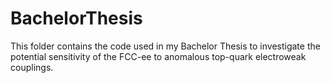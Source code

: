 # BachelorThesis
This folder contains the code used in my Bachelor Thesis to investigate the potential sensitivity of the FCC-ee to anomalous top-quark electroweak couplings. 


